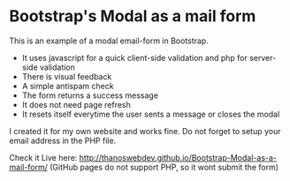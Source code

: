 # Bootstrap's Modal as a mail form

This is an example of a modal email-form in Bootstrap.

  - It uses javascript for a quick client-side validation and php for server-side validation
  - There is visual feedback
  - A simple antispam check
  - The form returns a success message
  - It does not need page refresh
  - It resets itself everytime the user sents a message or closes the modal

I created it for my own website and works fine. Do not forget to setup your email address in the PHP file.

Check it Live here:
http://thanoswebdev.github.io/Bootstrap-Modal-as-a-mail-form/
(GitHub pages do not support PHP, so it wont submit the form)
